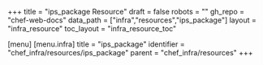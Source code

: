 +++
title = "ips_package Resource"
draft = false
robots = ""
gh_repo = "chef-web-docs"
data_path = ["infra","resources","ips_package"]
layout = "infra_resource"
toc_layout = "infra_resource_toc"

[menu]
  [menu.infra]
    title = "ips_package"
    identifier = "chef_infra/resources/ips_package"
    parent = "chef_infra/resources"
+++

<!-- The contents of this page are automatically generated from the ips_package.yaml file in the data directory. -->
<!-- To suggest a change, edit the https://github.com/chef/chef/blob/master/lib/chef/resource/ips_package.rb file
      and submit a pull request to the https://github.com/chef/chef repository. -->
